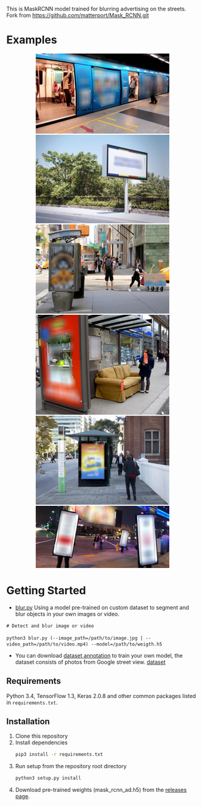 
This is MaskRCNN model trained for blurring advertising on the streets. Fork from https://github.com/matterport/Mask_RCNN.git

# Examples
<p align="center">
  <img src="samples/ad_20191007T150755.jpg" width="350" title="hover text">
  <img src="samples/ad_20191007T150856.jpg" width="350" alt="accessibility text">
  <img src="samples/ad_20191007T153252.jpg" width="350" alt="accessibility text">
  <img src="samples/ad_20191007T153320.jpg" width="350" alt="accessibility text">
  <img src="samples/ad_20191007T153349 (1).jpg" width="350" alt="accessibility text">
  <img src="samples/ad_20191007T153650.jpg" width="350" alt="accessibility text">
</p>

# Getting Started
* [blur.py](blur.py) Using a model pre-trained on custom dataset to segment and blur objects in your own images or video.
```
# Detect and blur image or video

python3 blur.py (--image_path=/path/to/image.jpg | --video_path=/path/to/video.mp4) --model=/path/to/weigth.h5 
```
* You can download [dataset annotation](https://github.com/WannaFIy/mask_AD/releases) to train your own model, the dataset consists of photos from Google street view. [dataset](http://www.cs.ucf.edu/~aroshan/index_files/Dataset_PitOrlManh/zipped%20images/part1.zip)


## Requirements
Python 3.4, TensorFlow 1.3, Keras 2.0.8 and other common packages listed in `requirements.txt`.

## Installation
1. Clone this repository
2. Install dependencies
   ```bash
   pip3 install -r requirements.txt
   ```
3. Run setup from the repository root directory
    ```bash
    python3 setup.py install
    ``` 
3. Download pre-trained weights (mask_rcnn_ad.h5) from the [releases page](https://github.com/WannaFIy/mask_AD/releases).

